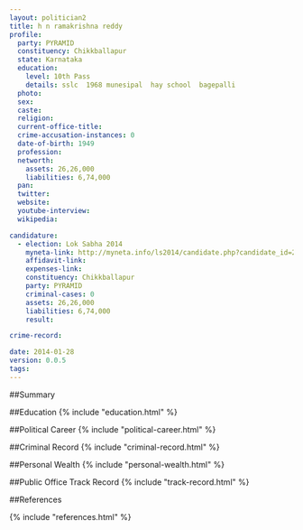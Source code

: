 ```yaml
---
layout: politician2
title: h n ramakrishna reddy
profile: 
  party: PYRAMID
  constituency: Chikkballapur
  state: Karnataka
  education: 
    level: 10th Pass
    details: sslc  1968 munesipal  hay school  bagepalli
  photo: 
  sex: 
  caste: 
  religion: 
  current-office-title: 
  crime-accusation-instances: 0
  date-of-birth: 1949
  profession: 
  networth: 
    assets: 26,26,000
    liabilities: 6,74,000
  pan: 
  twitter: 
  website: 
  youtube-interview: 
  wikipedia: 

candidature: 
  - election: Lok Sabha 2014
    myneta-link: http://myneta.info/ls2014/candidate.php?candidate_id=2626
    affidavit-link: 
    expenses-link: 
    constituency: Chikkballapur 
    party: PYRAMID
    criminal-cases: 0
    assets: 26,26,000
    liabilities: 6,74,000
    result:  

crime-record: 

date: 2014-01-28
version: 0.0.5
tags: 
---
```

##Summary


##Education
{% include "education.html" %}


##Political Career
{% include "political-career.html" %}


##Criminal Record
{% include "criminal-record.html" %}


##Personal Wealth
{% include "personal-wealth.html" %}


##Public Office Track Record
{% include "track-record.html" %}


##References


{% include "references.html" %}